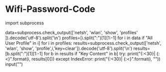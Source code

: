 # Wifi-Password-Code
import subprocess

data=subprocess.check_output(['netsh', 'wlan', 'show', 'profiles' ]).decode('utf-8').split('\n')
profiles=[i.split(":")[1][1:-1] for i in data if "All User Profile" in i]
for i in profiles:
    results=subprocess.check_output(['netsh', 'wlan', 'show', 'profile',i,'key=clear']).decode('utf-8').split('\n')
    results=[b.split(":")[1][1:-1] for b in results if "Key Content" in b]
    try:
        print("{:<30}|  {:<}".format(i, results[0]))
    except IndexError:
        print("{:<30}|  {:<}".format(i, ""))
input("")
